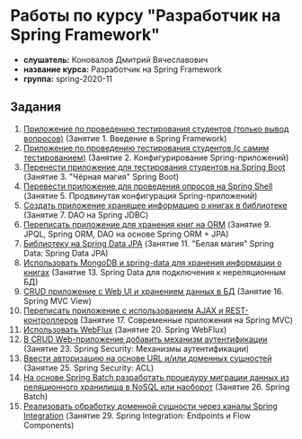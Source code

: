 # Работы по курсу "Разработчик на Spring Framework"

* **слушатель:** Коновалов Дмитрий Вячеславович
* **название курса:** Разработчик на Spring Framework
* **группа:** spring-2020-11

## Задания

1. [Приложение по проведению тестирования студентов (только вывод вопросов)](./spring-01) (Занятие 1. Введение в Spring Framework)
2. [Приложение по проведению тестирования студентов (с самим тестированием)](./spring-02) (Занятие 2. Конфигурирование Spring-приложений)
3. [Перенести приложение для тестирования студентов на Spring Boot](./spring-03) (Занятие 3. "Чёрная магия" Spring Boot)
4. [Перевести приложение для проведения опросов на Spring Shell](./spring-04) (Занятие 5. Продвинутая конфигурация Spring-приложений)
5. [Создать приложение хранящее информацию о книгах в библиотеке](./spring-05) (Занятие 7. DAO на Spring JDBC)
6. [Переписать приложение для хранения книг на ORM](./spring-06) (Занятие 9. JPQL, Spring ORM, DAO на основе Spring ORM + JPA)
7. [Библиотеку на Spring Data JPA](./spring-07) (Занятие 11. "Белая магия" Spring Data: Spring Data JPA)
8. [Использовать MongoDB и spring-data для хранения информации о книгах](./spring-08) (Занятие 13. Spring Data для подключения к нереляционным БД)
9. [CRUD приложение с Web UI и хранением данных в БД](./spring-09) (Занятие 16. Spring MVC View)
10. [Переписать приложение с использованием AJAX и REST-контроллеров](./spring-10) (Занятие 17. Современные приложения на Spring MVC)
11. [Использовать WebFlux](./spring-11) (Занятие 20. Spring WebFlux)
12. [В CRUD Web-приложение добавить механизм аутентификации](./spring-12) (Занятие 23. Spring Security: Механизмы аутентификации)
13. [Ввести авторизацию на основе URL и/или доменных сущностей](./spring-13) (Занятие 25. Spring Security: ACL)
14. [На основе Spring Batch разработать процедуру миграции данных из реляционного хранилища в NoSQL или наоборот](./spring-14) (Занятие 26. Spring Batch)
15. [Реализовать обработку доменной сущности через каналы Spring Integration](./spring-15) (Занятие 29. Spring Integration: Endpoints и Flow Components)
